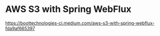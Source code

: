 # AWS S3 with Spring WebFlux
https://boottechnologies-ci.medium.com/aws-s3-with-spring-webflux-fda9af665397
